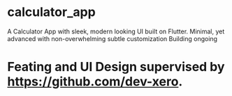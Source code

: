 # calculator_app

A Calculator App with sleek, modern looking UI built on Flutter.
Minimal, yet advanced with non-overwhelming subtle customization
Building ongoing

# Feating and UI Design supervised by https://github.com/dev-xero.



